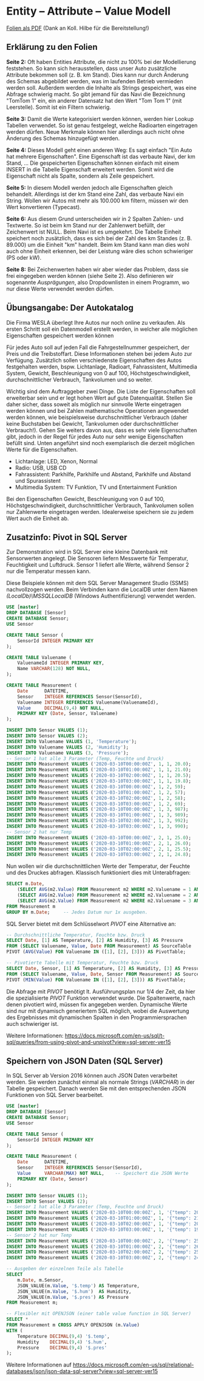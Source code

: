 # Entity – Attribute – Value Modell

[Folien als PDF](Entity_Attribute_Model.pdf) (Dank an Koll. Hilbe für die Bereitstellung!)

## Erklärung zu den Folien

**Seite 2:** Oft haben Entities Attribute, die nicht zu 100% bei der Modellierung feststehen. So kann
sich herausstellen, dass unser Auto zusätzliche Attribute bekommen soll (z. B. km Stand). Dies kann
nur durch Änderung des Schemas abgebildet werden, was im laufenden Betrieb vermieden werden soll.
Außerdem werden die Inhalte als Strings gespeichert, was eine Abfrage schwierig macht. So gibt
jemand für das Navi die Bezeichnung "TomTom 1" ein, ein anderer Datensatz hat den Wert "Tom Tom 1"
(mit Leerstelle). Somit ist ein Filtern schwierig.

**Seite 3:** Damit die Werte kategorisiert werden können, werden hier Lookup Tabellen verwendet. So
ist genau festgelegt, welche Radioarten eingetragen werden dürfen. Neue Merkmale können hier allerdings
auch nicht ohne Änderung des Schemas hinzugefügt werden.

**Seite 4:** Dieses Modell geht einen anderen Weg: Es sagt einfach "Ein Auto hat mehrere Eigenschaften".
Eine Eigenschaft ist das verbaute Navi, der km Stand, ... Die gespeicherten Eigenschaften können einfach
mit einem INSERT in die Tabelle Eigenschaft erweitert werden. Somit wird die Eigenschaft nicht als
Spalte, sondern als Zeile gespeichert.

**Seite 5:** In diesem Modell werden jedoch alle Eigenschaften gleich behandelt. Allerdings ist der
km Stand eine Zahl, das verbaute Navi ein String. Wollen wir Autos mit mehr als 100.000 km filtern,
müssen wir den Wert konvertieren (Typecast).

**Seite 6:** Aus diesem Grund unterscheiden wir in 2 Spalten Zahlen- und Textwerte. So ist beim km
Stand nur der Zahlenwert befüllt, der Zeichenwert ist NULL. Beim Navi ist es umgekehrt. Die Tabelle
Einheit speichert noch zusätzlich, dass es sich bei der Zahl des km Standes (z. B. 89.000) um die
Einheit "km" handelt. Beim km Stand kann man dies wohl auch ohne Einheit erkennen, bei der Leistung
wäre dies schon schwieriger (PS oder kW).

**Seite 8:** Bei Zeichenwerten haben wir aber wieder das Problem, dass sie frei eingegeben werden
können (siehe Seite 2). Also definieren wir sogenannte *Ausprägungen*, also Dropdownlisten in einem
Programm, wo nur diese Werte verwendet werden dürfen.

## Übungsangabe: Der Autokatalog

Die Firma WESLA überlegt Ihre Autos nur noch online zu verkaufen. Als ersten Schritt soll ein Datenmodell erstellt werden, in welcher alle möglichen Eigenschaften gespeichert werden können

Für jedes Auto soll auf jeden Fall die Fahrgestellnummer gespeichert, der Preis und die Treibstoffart. Diese Informationen stehen bei jedem Auto zur Verfügung. Zusätzlich sollen verschiedenste Eigenschaften des Autos festgehalten werden, bspw. Lichtanlage, Radioart, Fahrassistent, Multimedia System, Gewicht, Beschleunigung von 0 auf 100, Höchstgeschwindigkeit, durchschnittlicher Verbrauch, Tankvolumen und so weiter.

Wichtig sind dem Auftraggeber zwei Dinge. Die Liste der Eigenschaften soll erweiterbar sein und er legt hohen Wert auf gute Datenqualität. Stellen Sie daher sicher, dass soweit als möglich nur sinnvolle Werte eingetragen werden können und bei Zahlen mathematische Operationen angewendet werden können, wie beispielsweise durchschnittlicher Verbrauch (daher keine Buchstaben bei Gewicht, Tankvolumen oder durchschnittlicher Verbrauch!). Gehen Sie weiters davon aus, dass es sehr viele Eigenschaften gibt, jedoch in der Regel für jedes Auto nur sehr wenige Eigenschaften befüllt sind. Unten angeführt sind noch exemplarisch die derzeit möglichen Werte für die Eigenschaften.

- Lichtanlage: LED, Xenon, Normal
- Radio: USB, USB CD
- Fahrassistent: Parkhilfe, Parkhilfe und Abstand, Parkhilfe und Abstand und Spurassistent
- Multimedia System: TV Funktion, TV und Entertainment Funktion

Bei den Eigenschaften Gewicht, Beschleunigung von 0 auf 100, Höchstgeschwindigkeit, durchschnittlicher Verbrauch, Tankvolumen sollen nur Zahlenwerte eingetragen werden. Idealerweise speichern sie zu jedem Wert auch die Einheit ab.

## Zusatzinfo: Pivot in SQL Server

Zur Demonstration wird in SQL Server eine kleine Datenbank mit
Sensorwerten angelegt. Die Sensoren liefern Messwerte für Temperatur, Feuchtigkeit und Luftdruck.
Sensor 1 liefert alle Werte, während Sensor 2 nur die Temperatur messen kann.

Diese Beispiele können mit dem SQL Server Management Studio (SSMS) nachvollzogen werden. Beim
Verbinden kann die LocalDB unter dem Namen *(LocalDb)\MSSQLLocalDB* (Windows Authentifizierung)
verwendet werden.

```sql
USE [master]
DROP DATABASE [Sensor]
CREATE DATABASE Sensor;
USE Sensor

CREATE TABLE Sensor (
    SensorId INTEGER PRIMARY KEY
);

CREATE TABLE Valuename (
    ValuenameId INTEGER PRIMARY KEY,
    Name VARCHAR(128) NOT NULL,
);

CREATE TABLE Measurement (
    Date      DATETIME,
    Sensor    INTEGER REFERENCES Sensor(SensorId),
    Valuename INTEGER REFERENCES Valuename(ValuenameId),
    Value     DECIMAL(9,4) NOT NULL,
    PRIMARY KEY (Date, Sensor, Valuename)
);

INSERT INTO Sensor VALUES (1);
INSERT INTO Sensor VALUES (2);
INSERT INTO Valuename VALUES (1, 'Temperature');
INSERT INTO Valuename VALUES (2, 'Humidity');
INSERT INTO Valuename VALUES (3, 'Pressure');
-- Sensor 1 hat alle 3 Parameter (Temp, Feuchte und Druck)
INSERT INTO Measurement VALUES ('2020-03-10T00:00:00Z', 1, 1, 20.0);
INSERT INTO Measurement VALUES ('2020-03-10T01:00:00Z', 1, 1, 21.0);
INSERT INTO Measurement VALUES ('2020-03-10T02:00:00Z', 1, 1, 20.5);
INSERT INTO Measurement VALUES ('2020-03-10T03:00:00Z', 1, 1, 19.8);
INSERT INTO Measurement VALUES ('2020-03-10T00:00:00Z', 1, 2, 59);
INSERT INTO Measurement VALUES ('2020-03-10T01:00:00Z', 1, 2, 57);
INSERT INTO Measurement VALUES ('2020-03-10T02:00:00Z', 1, 2, 58);
INSERT INTO Measurement VALUES ('2020-03-10T03:00:00Z', 1, 2, 69);
INSERT INTO Measurement VALUES ('2020-03-10T00:00:00Z', 1, 3, 987);
INSERT INTO Measurement VALUES ('2020-03-10T01:00:00Z', 1, 3, 989);
INSERT INTO Measurement VALUES ('2020-03-10T02:00:00Z', 1, 3, 992);
INSERT INTO Measurement VALUES ('2020-03-10T03:00:00Z', 1, 3, 990);
-- Sensor 2 hat nur Temp
INSERT INTO Measurement VALUES ('2020-03-10T00:00:00Z', 2, 1, 25.0);
INSERT INTO Measurement VALUES ('2020-03-10T01:00:00Z', 2, 1, 26.0);
INSERT INTO Measurement VALUES ('2020-03-10T02:00:00Z', 2, 1, 25.5);
INSERT INTO Measurement VALUES ('2020-03-10T03:00:00Z', 2, 1, 24.8);
```

Nun wollen wir die durchschnittlichen Werte der Temperatur, der Feuchte und des Druckes abfragen.
Klassisch funktioniert dies mit Unterabfragen:

```sql
SELECT m.Date,
    (SELECT AVG(m2.Value) FROM Measurement m2 WHERE m2.Valuename = 1 AND m2.Date = m.Date) AS Temperature,
    (SELECT AVG(m2.Value) FROM Measurement m2 WHERE m2.Valuename = 2 AND m2.Date = m.Date) AS Humidity,
    (SELECT AVG(m2.Value) FROM Measurement m2 WHERE m2.Valuename = 3 AND m2.Date = m.Date) AS Pressure
FROM Measurement m
GROUP BY m.Date;     -- Jedes Datum nur 1x ausgeben.
```

SQL Server bietet mit dem Schlüsselwort *PIVOT* eine Alternative an:

```sql
-- Durchschnittliche Temperatur, Feuchte bzw. Druck
SELECT Date, [1] AS Temperature, [2] AS Humidity, [3] AS Pressure
FROM (SELECT Valuename, Value, Date FROM Measurement) AS SourceTable
PIVOT (AVG(Value) FOR Valuename IN ([1], [2], [3])) AS PivotTable;

-- Pivotierte Tabelle mit Temperatur, Feuchte bzw. Druck
SELECT Date, Sensor, [1] AS Temperature, [2] AS Humidity, [3] AS Pressure
FROM (SELECT Valuename, Value, Date, Sensor FROM Measurement) AS SourceTable
PIVOT (MIN(Value) FOR Valuename IN ([1], [2], [3])) AS PivotTable;
```

Die Abfrage mit *PIVOT* benötigt lt. Ausführungsplan nur 1/4 der Zeit, da hier die spezialisierte *PIVOT*
Funktion verwendet wurde. Die Spaltenwerte, nach denen pivotiert wird, müssen fix angegeben
werden. Dynamische Werte sind nur mit dynamisch generiertem SQL möglich, wobei die Auswertung des
Ergebnisses mit dynamischen Spalten in den Programmiersprachen auch schwieriger ist.

Weitere Informationen: https://docs.microsoft.com/en-us/sql/t-sql/queries/from-using-pivot-and-unpivot?view=sql-server-ver15

## Speichern von JSON Daten (SQL Server)

In SQL Server ab Version 2016 können auch JSON Daten verarbeitet werden. Sie werden zunächst einmal
als normale Strings (*VARCHAR*) in der Tabelle gespeichert. Danach werden Sie mit den entsprechenden
JSON Funktionen von SQL Server bearbeitet.

```sql
USE [master]
DROP DATABASE [Sensor]
CREATE DATABASE Sensor;
USE Sensor

CREATE TABLE Sensor (
    SensorId INTEGER PRIMARY KEY
);

CREATE TABLE Measurement (
    Date      DATETIME,
    Sensor    INTEGER REFERENCES Sensor(SensorId),
    Value     VARCHAR(MAX) NOT NULL,    -- Speichert die JSON Werte
    PRIMARY KEY (Date, Sensor)
);

INSERT INTO Sensor VALUES (1);
INSERT INTO Sensor VALUES (2);
-- Sensor 1 hat alle 3 Parameter (Temp, Feuchte und Druck)
INSERT INTO Measurement VALUES ('2020-03-10T00:00:00Z', 1, '{"temp": 20.0, "hum": 59, "pres": 987}');
INSERT INTO Measurement VALUES ('2020-03-10T01:00:00Z', 1, '{"temp": 21.0, "hum": 57, "pres": 989}');
INSERT INTO Measurement VALUES ('2020-03-10T02:00:00Z', 1, '{"temp": 20.5, "hum": 58, "pres": 992}');
INSERT INTO Measurement VALUES ('2020-03-10T03:00:00Z', 1, '{"temp": 19.8, "hum": 69, "pres": 990}');
-- Sensor 2 hat nur Temp
INSERT INTO Measurement VALUES ('2020-03-10T00:00:00Z', 2, '{"temp": 25.0}');
INSERT INTO Measurement VALUES ('2020-03-10T01:00:00Z', 2, '{"temp": 26.0}');
INSERT INTO Measurement VALUES ('2020-03-10T02:00:00Z', 2, '{"temp": 25.5}');
INSERT INTO Measurement VALUES ('2020-03-10T03:00:00Z', 2, '{"temp": 24.8}');

-- Ausgeben der einzelnen Teile als Tabelle
SELECT
    m.Date, m.Sensor,
    JSON_VALUE(m.Value, '$.temp') AS Temperature,
    JSON_VALUE(m.Value, '$.hum')  AS Humidity,
    JSON_VALUE(m.Value, '$.pres') AS Pressure
FROM Measurement m;

-- Flexibler mit OPENJSON (einer table value function in SQL Server)
SELECT *
FROM Measurement m CROSS APPLY OPENJSON (m.Value)
WITH (
    Temperature DECIMAL(9,4) '$.temp',
    Humidity    DECIMAL(9,4) '$.hum',
    Pressure    DECIMAL(9,4) '$.pres'
);
```

Weitere Informationen auf https://docs.microsoft.com/en-us/sql/relational-databases/json/json-data-sql-server?view=sql-server-ver15
